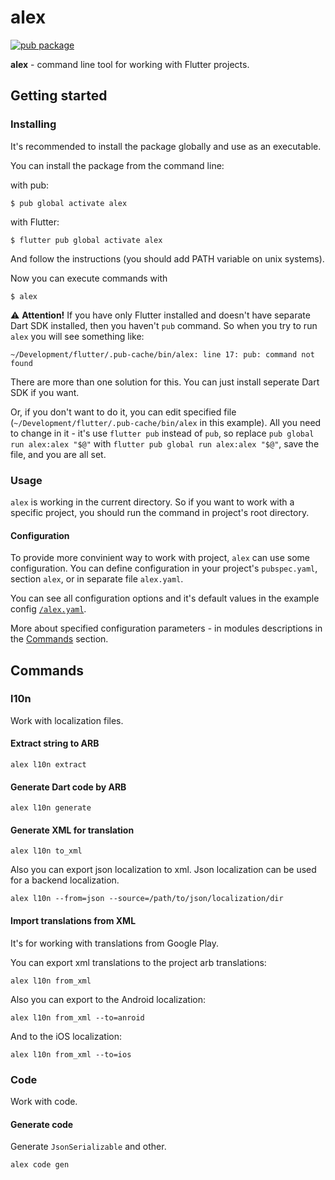 # alex

[![pub package](https://img.shields.io/pub/v/alex)](https://pub.dev/packages/alex)

**alex** - command line tool for working with Flutter projects.

## Getting started

### Installing

It's recommended to install the package globally and use as an executable.

You can install the package from the command line:

with pub:

```
$ pub global activate alex
```

with Flutter:

```
$ flutter pub global activate alex
```

And follow the instructions (you should add PATH variable on unix systems).

Now you can execute commands with

```
$ alex
```

⚠️ **Attention!** If you have only Flutter installed and doesn't have separate Dart SDK
installed, then you haven't `pub` command. So when you try to run `alex` you will see something like:

```
~/Development/flutter/.pub-cache/bin/alex: line 17: pub: command not found
```

There are more than one solution for this. You can just install seperate Dart SDK if you want. 

Or, if you don't want to do it, you can edit specified file (`~/Development/flutter/.pub-cache/bin/alex` in this example). All you need to change in it - it's use `flutter pub` instead of `pub`, so replace `pub global run alex:alex "$@"` with `flutter pub global run alex:alex "$@"`, save the file, and you are all set.

### Usage

`alex` is working in the current directory. So if you want to work with a specific project, you should run the command in project's root directory.

#### Configuration

To provide more convinient way to work with project, `alex` can use some configuration.
You can define configuration in your project's `pubspec.yaml`, section  `alex`,
or in separate file `alex.yaml`.

You can see all configuration options and it's default values in the example config [`/alex.yaml`](./alex.yaml).

More about specified configuration parameters - in modules descriptions in the [Commands](#commands) section.

## Commands

### l10n

Work with localization files.

#### Extract string to ARB

```
alex l10n extract
```

#### Generate Dart code by ARB

```
alex l10n generate
```

#### Generate XML for translation

```
alex l10n to_xml
```

Also you can export json localization to xml.
Json localization can be used for a backend localization.

```
alex l10n --from=json --source=/path/to/json/localization/dir
```

#### Import translations from XML

It's for working with translations from Google Play.

You can export xml translations to the project arb translations:

```
alex l10n from_xml
```

Also you can export to the Android localization:

```
alex l10n from_xml --to=anroid
```

And to the iOS localization:

```
alex l10n from_xml --to=ios
```

### Code 

Work with code.

#### Generate code

Generate `JsonSerializable` and other.

```
alex code gen
```